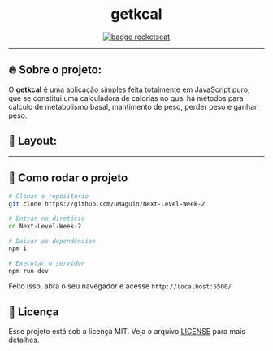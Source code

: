 <h1 align="center">getkcal</h1>
<p align="center">
<a href="https://rocketseat.com.br">
    <img alt="badge rocketseat" align="center" src="https://img.shields.io/youtube/views/yiDq9wUiUjc?style=social">
  </a>

---

## 🔥 Sobre o projeto:

O <strong>getkcal</strong> é uma aplicação simples feita totalmente em JavaScript puro, que se constitui uma calculadora de calorias no qual há métodos para calculo de metabolismo basal, mantimento de peso, perder peso e ganhar peso.

</p>


## 🔖 Layout:

---

<!-- <img src="./icones/gif.gif" align="center"></img> -->

<!-- --- -->

## 🧭 Como rodar o projeto

```bash
# Clonar o repositório
git clone https://github.com/uMaguin/Next-Level-Week-2

# Entrar no diretório
cd Next-Level-Week-2

# Baixar as dependências
npm i

# Executar o servidor
npm run dev
```

Feito isso, abra o seu navegador e acesse `http://localhost:5500/`


## :memo: Licença

Esse projeto está sob a licença MIT. Veja o arquivo [LICENSE](LICENSE.md) para mais detalhes.